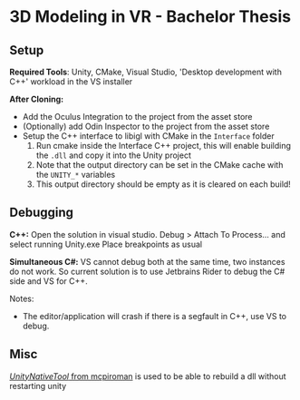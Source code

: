 # 3D Modeling in VR - Bachelor Thesis

## Setup

**Required Tools**: Unity, CMake, Visual Studio, 'Desktop development with C++' workload in the VS installer

**After Cloning:**
- Add the Oculus Integration to the project from the asset store
- (Optionally) add Odin Inspector to the project from the asset store
- Setup the C++ interface to libigl with CMake in the `Interface` folder
  1. Run cmake inside the Interface C++ project, this will enable building the `.dll` and copy it into the Unity project
  2. Note that the output directory can be set in the CMake cache with the `UNITY_*` variables
  3. This output directory should be empty as it is cleared on each build!
  
## Debugging

**C++:** Open the solution in visual studio. Debug > Attach To Process... and select running Unity.exe
Place breakpoints as usual

**Simultaneous C#:** VS cannot debug both at the same time, two instances do not work. 
So current solution is to use Jetbrains Rider to debug the C# side and VS for C++.
 
 Notes:
  - The editor/application will crash if there is a segfault in C++, use VS to debug.
  
 ## Misc
 
 [*UnityNativeTool* from mcpiroman](https://github.com/mcpiroman/UnityNativeTool) is used to be able to rebuild a dll without restarting unity
 